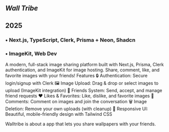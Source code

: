 



## *Wall Tribe*
## 2025

### • Next.js, TypeScript, Clerk, Prisma + Neon, Shadcn
### • ImageKit, Web Dev
A modern, full-stack image sharing platform built with Next.js, Prisma, Clerk authentication, and ImageKit for image hosting. Share, comment, like, and favorite images with your friends! Features 🔒 Authentication: Secure login/signup with Clerk 🖼️ Image Upload: Drag & drop or select images to upload (ImageKit integration) 👥 Friends System: Send, accept, and manage friend requests ❤️ Likes & Favorites: Like, dislike, and favorite images 💬 Comments: Comment on images and join the conversation 🗑️ Image Deletion: Remove your own uploads (with cleanup) 🌙 Responsive UI: Beautiful, mobile-friendly design with Tailwind CSS

Walltribe is about a app that lets you share wallpapers with your friends.
